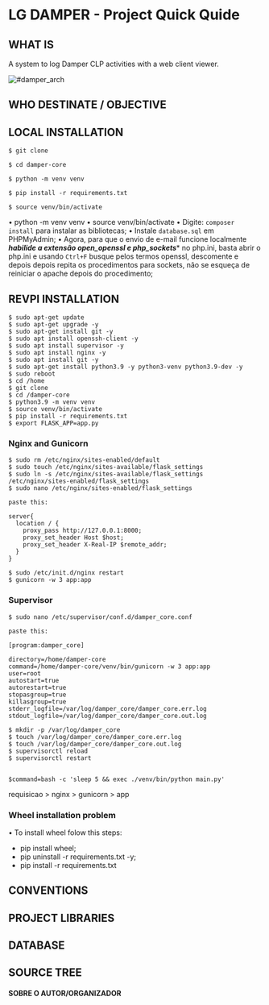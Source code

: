 # LG DAMPER - Project Quick Quide

## WHAT IS
A system to log Damper CLP activities with a web client viewer.

![#damper_arch](/docs/img/architecture.png)

## WHO DESTINATE / OBJECTIVE

## LOCAL INSTALLATION
```
$ git clone

$ cd damper-core

$ python -m venv venv

$ pip install -r requirements.txt

$ source venv/bin/activate
```
• python -m venv venv
• source venv/bin/activate
• Digite: `composer install` para instalar as bibliotecas;
• Instale `database.sql` em PHPMyAdmin;
• Agora, para que o envio de e-mail funcione localmente *__habilide a extensão open_openssl e php_sockets__** no php.ini, basta abrir o php.ini e usando `Ctrl+F` busque pelos termos openssl, descomente e depois depois repita os procedimentos para sockets, não se esqueça de reiniciar o apache depois do procedimento;

## REVPI INSTALLATION

```
$ sudo apt-get update
$ sudo apt-get upgrade -y
$ sudo apt-get install git -y
$ sudo apt install openssh-client -y
$ sudo apt install supervisor -y
$ sudo apt install nginx -y
$ sudo apt install git -y
$ sudo apt-get install python3.9 -y python3-venv python3.9-dev -y
$ sudo reboot
$ cd /home
$ git clone
$ cd /damper-core
$ python3.9 -m venv venv
$ source venv/bin/activate
$ pip install -r requirements.txt
$ export FLASK_APP=app.py

```
### Nginx and Gunicorn
```
$ sudo rm /etc/nginx/sites-enabled/default
$ sudo touch /etc/nginx/sites-available/flask_settings
$ sudo ln -s /etc/nginx/sites-available/flask_settings /etc/nginx/sites-enabled/flask_settings 
$ sudo nano /etc/nginx/sites-enabled/flask_settings

paste this: 

server{
  location / {
    proxy_pass http://127.0.0.1:8000;
    proxy_set_header Host $host;
    proxy_set_header X-Real-IP $remote_addr;
  }
}

$ sudo /etc/init.d/nginx restart
$ gunicorn -w 3 app:app

```
### Supervisor

```
$ sudo nano /etc/supervisor/conf.d/damper_core.conf

paste this: 

[program:damper_core]

directory=/home/damper-core
command=/home/damper-core/venv/bin/gunicorn -w 3 app:app
user=root
autostart=true
autorestart=true
stopasgroup=true
killasgroup=true
stderr_logfile=/var/log/damper_core/damper_core.err.log
stdout_logfile=/var/log/damper_core/damper_core.out.log

$ mkdir -p /var/log/damper_core
$ touch /var/log/damper_core/damper_core.err.log
$ touch /var/log/damper_core/damper_core.out.log
$ supervisorctl reload
$ supervisorctl restart


$command=bash -c 'sleep 5 && exec ./venv/bin/python main.py'

```


requisicao >  nginx > gunicorn > app

### Wheel installation problem
• To install wheel folow this steps:
- pip install wheel;
- pip uninstall -r requirements.txt -y;
- pip install -r requirements.txt

## CONVENTIONS

## PROJECT LIBRARIES

## DATABASE

## SOURCE TREE


#### SOBRE O AUTOR/ORGANIZADOR
